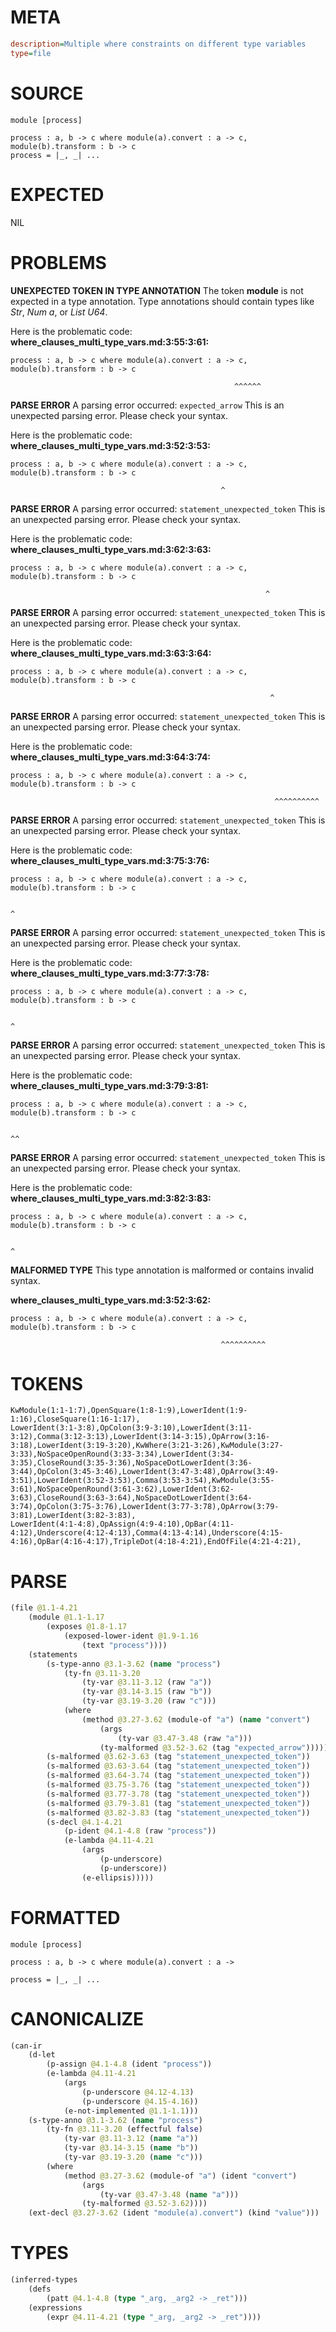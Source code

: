 # META
~~~ini
description=Multiple where constraints on different type variables
type=file
~~~
# SOURCE
~~~roc
module [process]

process : a, b -> c where module(a).convert : a -> c, module(b).transform : b -> c
process = |_, _| ...
~~~
# EXPECTED
NIL
# PROBLEMS
**UNEXPECTED TOKEN IN TYPE ANNOTATION**
The token **module** is not expected in a type annotation.
Type annotations should contain types like _Str_, _Num a_, or _List U64_.

Here is the problematic code:
**where_clauses_multi_type_vars.md:3:55:3:61:**
```roc
process : a, b -> c where module(a).convert : a -> c, module(b).transform : b -> c
```
                                                      ^^^^^^


**PARSE ERROR**
A parsing error occurred: `expected_arrow`
This is an unexpected parsing error. Please check your syntax.

Here is the problematic code:
**where_clauses_multi_type_vars.md:3:52:3:53:**
```roc
process : a, b -> c where module(a).convert : a -> c, module(b).transform : b -> c
```
                                                   ^


**PARSE ERROR**
A parsing error occurred: `statement_unexpected_token`
This is an unexpected parsing error. Please check your syntax.

Here is the problematic code:
**where_clauses_multi_type_vars.md:3:62:3:63:**
```roc
process : a, b -> c where module(a).convert : a -> c, module(b).transform : b -> c
```
                                                             ^


**PARSE ERROR**
A parsing error occurred: `statement_unexpected_token`
This is an unexpected parsing error. Please check your syntax.

Here is the problematic code:
**where_clauses_multi_type_vars.md:3:63:3:64:**
```roc
process : a, b -> c where module(a).convert : a -> c, module(b).transform : b -> c
```
                                                              ^


**PARSE ERROR**
A parsing error occurred: `statement_unexpected_token`
This is an unexpected parsing error. Please check your syntax.

Here is the problematic code:
**where_clauses_multi_type_vars.md:3:64:3:74:**
```roc
process : a, b -> c where module(a).convert : a -> c, module(b).transform : b -> c
```
                                                               ^^^^^^^^^^


**PARSE ERROR**
A parsing error occurred: `statement_unexpected_token`
This is an unexpected parsing error. Please check your syntax.

Here is the problematic code:
**where_clauses_multi_type_vars.md:3:75:3:76:**
```roc
process : a, b -> c where module(a).convert : a -> c, module(b).transform : b -> c
```
                                                                          ^


**PARSE ERROR**
A parsing error occurred: `statement_unexpected_token`
This is an unexpected parsing error. Please check your syntax.

Here is the problematic code:
**where_clauses_multi_type_vars.md:3:77:3:78:**
```roc
process : a, b -> c where module(a).convert : a -> c, module(b).transform : b -> c
```
                                                                            ^


**PARSE ERROR**
A parsing error occurred: `statement_unexpected_token`
This is an unexpected parsing error. Please check your syntax.

Here is the problematic code:
**where_clauses_multi_type_vars.md:3:79:3:81:**
```roc
process : a, b -> c where module(a).convert : a -> c, module(b).transform : b -> c
```
                                                                              ^^


**PARSE ERROR**
A parsing error occurred: `statement_unexpected_token`
This is an unexpected parsing error. Please check your syntax.

Here is the problematic code:
**where_clauses_multi_type_vars.md:3:82:3:83:**
```roc
process : a, b -> c where module(a).convert : a -> c, module(b).transform : b -> c
```
                                                                                 ^


**MALFORMED TYPE**
This type annotation is malformed or contains invalid syntax.

**where_clauses_multi_type_vars.md:3:52:3:62:**
```roc
process : a, b -> c where module(a).convert : a -> c, module(b).transform : b -> c
```
                                                   ^^^^^^^^^^


# TOKENS
~~~zig
KwModule(1:1-1:7),OpenSquare(1:8-1:9),LowerIdent(1:9-1:16),CloseSquare(1:16-1:17),
LowerIdent(3:1-3:8),OpColon(3:9-3:10),LowerIdent(3:11-3:12),Comma(3:12-3:13),LowerIdent(3:14-3:15),OpArrow(3:16-3:18),LowerIdent(3:19-3:20),KwWhere(3:21-3:26),KwModule(3:27-3:33),NoSpaceOpenRound(3:33-3:34),LowerIdent(3:34-3:35),CloseRound(3:35-3:36),NoSpaceDotLowerIdent(3:36-3:44),OpColon(3:45-3:46),LowerIdent(3:47-3:48),OpArrow(3:49-3:51),LowerIdent(3:52-3:53),Comma(3:53-3:54),KwModule(3:55-3:61),NoSpaceOpenRound(3:61-3:62),LowerIdent(3:62-3:63),CloseRound(3:63-3:64),NoSpaceDotLowerIdent(3:64-3:74),OpColon(3:75-3:76),LowerIdent(3:77-3:78),OpArrow(3:79-3:81),LowerIdent(3:82-3:83),
LowerIdent(4:1-4:8),OpAssign(4:9-4:10),OpBar(4:11-4:12),Underscore(4:12-4:13),Comma(4:13-4:14),Underscore(4:15-4:16),OpBar(4:16-4:17),TripleDot(4:18-4:21),EndOfFile(4:21-4:21),
~~~
# PARSE
~~~clojure
(file @1.1-4.21
	(module @1.1-1.17
		(exposes @1.8-1.17
			(exposed-lower-ident @1.9-1.16
				(text "process"))))
	(statements
		(s-type-anno @3.1-3.62 (name "process")
			(ty-fn @3.11-3.20
				(ty-var @3.11-3.12 (raw "a"))
				(ty-var @3.14-3.15 (raw "b"))
				(ty-var @3.19-3.20 (raw "c")))
			(where
				(method @3.27-3.62 (module-of "a") (name "convert")
					(args
						(ty-var @3.47-3.48 (raw "a")))
					(ty-malformed @3.52-3.62 (tag "expected_arrow")))))
		(s-malformed @3.62-3.63 (tag "statement_unexpected_token"))
		(s-malformed @3.63-3.64 (tag "statement_unexpected_token"))
		(s-malformed @3.64-3.74 (tag "statement_unexpected_token"))
		(s-malformed @3.75-3.76 (tag "statement_unexpected_token"))
		(s-malformed @3.77-3.78 (tag "statement_unexpected_token"))
		(s-malformed @3.79-3.81 (tag "statement_unexpected_token"))
		(s-malformed @3.82-3.83 (tag "statement_unexpected_token"))
		(s-decl @4.1-4.21
			(p-ident @4.1-4.8 (raw "process"))
			(e-lambda @4.11-4.21
				(args
					(p-underscore)
					(p-underscore))
				(e-ellipsis)))))
~~~
# FORMATTED
~~~roc
module [process]

process : a, b -> c where module(a).convert : a -> 

process = |_, _| ...
~~~
# CANONICALIZE
~~~clojure
(can-ir
	(d-let
		(p-assign @4.1-4.8 (ident "process"))
		(e-lambda @4.11-4.21
			(args
				(p-underscore @4.12-4.13)
				(p-underscore @4.15-4.16))
			(e-not-implemented @1.1-1.1)))
	(s-type-anno @3.1-3.62 (name "process")
		(ty-fn @3.11-3.20 (effectful false)
			(ty-var @3.11-3.12 (name "a"))
			(ty-var @3.14-3.15 (name "b"))
			(ty-var @3.19-3.20 (name "c")))
		(where
			(method @3.27-3.62 (module-of "a") (ident "convert")
				(args
					(ty-var @3.47-3.48 (name "a")))
				(ty-malformed @3.52-3.62))))
	(ext-decl @3.27-3.62 (ident "module(a).convert") (kind "value")))
~~~
# TYPES
~~~clojure
(inferred-types
	(defs
		(patt @4.1-4.8 (type "_arg, _arg2 -> _ret")))
	(expressions
		(expr @4.11-4.21 (type "_arg, _arg2 -> _ret"))))
~~~
